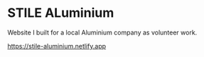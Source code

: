 # STILE ALuminium

Website I built for a local Aluminium company as volunteer work.

https://stile-aluminium.netlify.app
